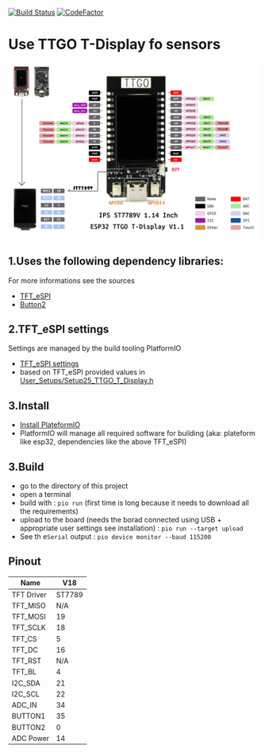 [![Build Status](https://travis-ci.org/smougenot/esp32_tft_sensors.svg?branch=master)](https://travis-ci.org/smougenot/esp32_tft_sensors)
[![CodeFactor](https://www.codefactor.io/repository/github/smougenot/esp32_tft_sensors/badge)](https://www.codefactor.io/repository/github/smougenot/esp32_tft_sensors)

# Use TTGO T-Display fo sensors

![image](https://github.com/Xinyuan-LilyGO/TTGO-T-Display/blob/master/image/pinmap.jpg)
## 1.Uses the following dependency libraries:
For more informations see the sources
- [TFT_eSPI](https://github.com/Bodmer/TFT_eSPI)        
- [Button2](https://github.com/LennartHennigs/Button2)

## 2.TFT_eSPI settings
Settings are managed by the build tooling PlatformIO
- [TFT_eSPI settings](https://github.com/Bodmer/TFT_eSPI/blob/master/Tools/PlatformIO/Configuring%20options.txt)
- based on TFT_eSPI provided values in [User_Setups/Setup25_TTGO_T_Display.h](https://github.com/Bodmer/TFT_eSPI/blob/master/User_Setups/Setup25_TTGO_T_Display.h) 

## 3.Install
- [Install PlateformIO](https://docs.platformio.org/en/latest/installation.html#python-package-manager)
- PlatformIO will manage all required software for building (aka: plateform like esp32, dependencies like the above TFT_eSPI)

## 3.Build
- go to the directory of this project
- open a terminal
- build with : `pio run` (first time is long because it needs to download all the requirements)
- upload to the board (needs the borad connected using USB + appropriate user settings see installation) : `pio run --target upload`
- See th e`Serial` output : `pio device monitor --baud 115200`

## Pinout
| Name       | V18    |
| ---------- | ------ |
| TFT Driver | ST7789 |
| TFT_MISO   | N/A    |
| TFT_MOSI   | 19     |
| TFT_SCLK   | 18     |
| TFT_CS     | 5      |
| TFT_DC     | 16     |
| TFT_RST    | N/A    |
| TFT_BL     | 4      |
| I2C_SDA    | 21     |
| I2C_SCL    | 22     |
| ADC_IN     | 34     |
| BUTTON1    | 35     |
| BUTTON2    | 0      |
| ADC Power  | 14     |

